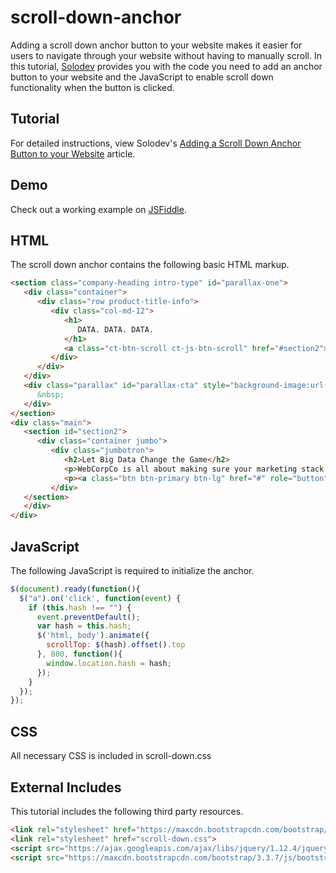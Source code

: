 # scroll-down-anchor
Adding a scroll down anchor button to your website makes it easier for users to navigate through your website without having to manually scroll. In this tutorial, [Solodev](https://www.solodev.com/) provides you with the code you need to add an anchor button to your website and the JavaScript to enable scroll down functionality when the button is clicked.

## Tutorial

For detailed instructions, view Solodev's [Adding a Scroll Down Anchor Button to your Website](https://www.solodev.com/blog/web-design/adding-a-scroll-down-anchor-button-to-your-website.stml) article.

## Demo

Check out a working example on [JSFiddle](https://jsfiddle.net/solodev/3stm0mnq/).

## HTML

The scroll down anchor contains the following basic HTML markup.

```html
<section class="company-heading intro-type" id="parallax-one">
   <div class="container">
      <div class="row product-title-info">
         <div class="col-md-12">
            <h1>
               DATA. DATA. DATA.
            </h1>
            <a class="ct-btn-scroll ct-js-btn-scroll" href="#section2"><img alt="Arrow Down Icon" src="images/arrow-down-1.png"></a>
         </div>
      </div>
   </div>
   <div class="parallax" id="parallax-cta" style="background-image:url(https://www.solodev.com/assets/anchor/company-hero2.jpg);">
      &nbsp;
   </div>
</section>
<div class="main">
   <section id="section2">
      <div class="container jumbo">
         <div class="jumbotron">
            <h2>Let Big Data Change the Game</h2>
            <p>WebCorpCo is all about making sure your marketing stack is in alignment with your company as well as the customers you serve. There is no 'one size fits all' approach to marketing. Every business is unique, customers are unique, and your marketing should be as well.</p>
            <p><a class="btn btn-primary btn-lg" href="#" role="button">Learn more</a></p>
         </div>
   </section>
   </div>
</div>
```

## JavaScript

The following JavaScript is required to initialize the anchor.

```js
$(document).ready(function(){
  $("a").on('click', function(event) {
    if (this.hash !== "") {
      event.preventDefault();
      var hash = this.hash;
      $('html, body').animate({
        scrollTop: $(hash).offset().top
      }, 800, function(){
        window.location.hash = hash;
      });
    } 
  });
});
```

## CSS

All necessary CSS is included in scroll-down.css

## External Includes

This tutorial includes the following third party resources.

```html
<link rel="stylesheet" href="https://maxcdn.bootstrapcdn.com/bootstrap/3.3.7/css/bootstrap.min.css">
<link rel="stylesheet" href="scroll-down.css">
<script src="https://ajax.googleapis.com/ajax/libs/jquery/1.12.4/jquery.min.js"></script>
<script src="https://maxcdn.bootstrapcdn.com/bootstrap/3.3.7/js/bootstrap.min.js"></script>
```
